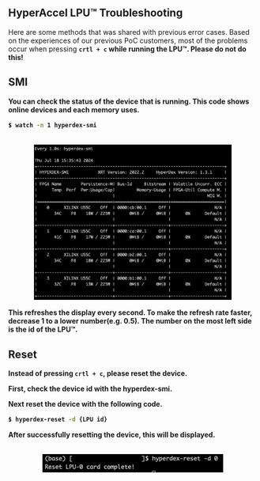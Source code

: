 ## HyperAccel LPU™ Troubleshooting

Here are some methods that was shared with previous error cases.
Based on the experiences of our previous PoC customers, most of the problems occur when pressing <b>`crtl + c` while running the LPU™. Please do not do this!

## SMI

You can check the status of the device that is running. This code shows online devices and each memory uses. 

```bash
$ watch -n 1 hyperdex-smi
```
<p align="center">
    <br>
    <img src="./images/smi.png" width="400"/>
    <br>
</p>

This refreshes the display every second. To make the refresh rate faster, decrease 1 to a lower number(e.g. 0.5). The number on the most left side is the id of the LPU™.

## Reset

Instead of pressing <b>`crtl + c`, please reset the device.

First, check the device id with the hyperdex-smi.

Next reset the device with the following code.

```bash
$ hyperdex-reset -d {LPU id}
```     

After successfully resetting the device, this will be displayed.
<p align="center">
    <br>
    <img src="./images/reset.png"/>
    <br>
</p>
